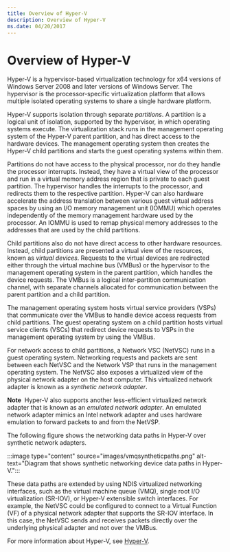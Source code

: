```yaml
---
title: Overview of Hyper-V
description: Overview of Hyper-V
ms.date: 04/20/2017
---
```


# Overview of Hyper-V


Hyper-V is a hypervisor-based virtualization technology for x64 versions of Windows Server 2008 and later versions of Windows Server. The hypervisor is the processor-specific virtualization platform that allows multiple isolated operating systems to share a single hardware platform.

Hyper-V supports isolation through separate *partitions*. A partition is a logical unit of isolation, supported by the hypervisor, in which operating systems execute. The virtualization stack runs in the management operating system of the Hyper-V parent partition, and has direct access to the hardware devices. The management operating system then creates the Hyper-V child partitions and starts the guest operating systems within them.

Partitions do not have access to the physical processor, nor do they handle the processor interrupts. Instead, they have a virtual view of the processor and run in a virtual memory address region that is private to each guest partition. The hypervisor handles the interrupts to the processor, and redirects them to the respective partition. Hyper-V can also hardware accelerate the address translation between various guest virtual address spaces by using an I/O memory management unit (IOMMU) which operates independently of the memory management hardware used by the processor. An IOMMU is used to remap physical memory addresses to the addresses that are used by the child partitions.

Child partitions also do not have direct access to other hardware resources. Instead, child partitions are presented a virtual view of the resources, known as *virtual devices*. Requests to the virtual devices are redirected either through the virtual machine bus (VMBus) or the hypervisor to the management operating system in the parent partition, which handles the device requests. The VMBus is a logical inter-partition communication channel, with separate channels allocated for communication between the parent partition and a child partition.

The management operating system hosts virtual service providers (VSPs) that communicate over the VMBus to handle device access requests from child partitions. The guest operating system on a child partition hosts virtual service clients (VSCs) that redirect device requests to VSPs in the management operating system by using the VMBus.

For network access to child partitions, a Network VSC (NetVSC) runs in a guest operating system. Networking requests and packets are sent between each NetVSC and the Network VSP that runs in the management operating system. The NetVSC also exposes a virtualized view of the physical network adapter on the host computer. This virtualized network adapter is known as a *synthetic network adapter*.

**Note**  Hyper-V also supports another less-efficient virtualized network adapter that is known as an *emulated network adapter*. An emulated network adapter mimics an Intel network adapter and uses hardware emulation to forward packets to and from the NetVSP.

 

The following figure shows the networking data paths in Hyper-V over synthetic network adapters.

:::image type="content" source="images/vmqsyntheticpaths.png" alt-text="Diagram that shows synthetic networking device data paths in Hyper-V.":::

These data paths are extended by using NDIS virtualized networking interfaces, such as the virtual machine queue (VMQ), single root I/O virtualization (SR-IOV), or Hyper-V extensible switch interfaces. For example, the NetVSC could be configured to connect to a Virtual Function (VF) of a physical network adapter that supports the SR-IOV interface. In this case, the NetVSC sends and receives packets directly over the underlying physical adapter and not over the VMBus.

For more information about Hyper-V, see [Hyper-V](/previous-versions/windows/it-pro/windows-server-2008-R2-and-2008/cc753637(v=ws.10)).

 

